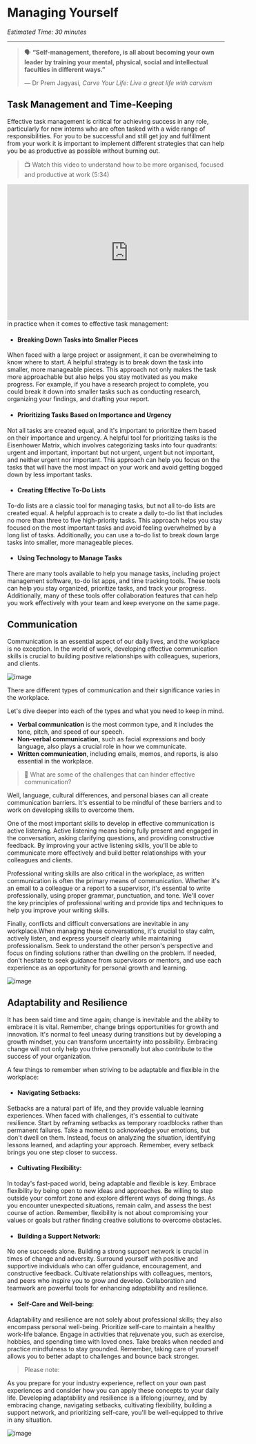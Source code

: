 # Managing Yourself

*Estimated Time: 30 minutes*

---

>  🗣 **“Self-management, therefore, is all about becoming your own leader by training your mental, physical, social and intellectual faculties in different ways.”**
>
>  — Dr Prem Jagyasi, _Carve Your Life: Live a great life with carvism_

## Task Management and Time-Keeping

Effective task management is critical for achieving success in any role, particularly for new interns who are often tasked with a wide range of responsibilities. For you to be successful and still get joy and fulfillment from your work it is important to implement different strategies that can help you be as productive as possible without burning out.

>  📺 Watch this video to understand how to be more organised, focused and productive at work (5:34)

 <div style="position: relative; padding-bottom: 56.25%; height: 0;">
  <iframe width="560" height="315" src="https://www.youtube.com/embed/88MjoZalHpM" title="YouTube video player" frameborder="0" allow="accelerometer; autoplay; clipboard-write; encrypted-media; gyroscope; picture-in-picture; web-share" allowfullscreen></iframe>
</div>

As we learn in the video, these are some of the key things to remember/put in practice when it comes to effective task management:

* #### Breaking Down Tasks into Smaller Pieces

When faced with a large project or assignment, it can be overwhelming to know where to start. A helpful strategy is to break down the task into smaller, more manageable pieces. This approach not only makes the task more approachable but also helps you stay motivated as you make progress. For example, if you have a research project to complete, you could break it down into smaller tasks such as conducting research, organizing your findings, and drafting your report.

* #### Prioritizing Tasks Based on Importance and Urgency

Not all tasks are created equal, and it's important to prioritize them based on their importance and urgency. A helpful tool for prioritizing tasks is the Eisenhower Matrix, which involves categorizing tasks into four quadrants: urgent and important, important but not urgent, urgent but not important, and neither urgent nor important. This approach can help you focus on the tasks that will have the most impact on your work and avoid getting bogged down by less important tasks.

* #### Creating Effective To-Do Lists

To-do lists are a classic tool for managing tasks, but not all to-do lists are created equal. A helpful approach is to create a daily to-do list that includes no more than three to five high-priority tasks. This approach helps you stay focused on the most important tasks and avoid feeling overwhelmed by a long list of tasks. Additionally, you can use a to-do list to break down large tasks into smaller, more manageable pieces.

* #### Using Technology to Manage Tasks

There are many tools available to help you manage tasks, including project management software, to-do list apps, and time tracking tools. These tools can help you stay organized, prioritize tasks, and track your progress. Additionally, many of these tools offer collaboration features that can help you work effectively with your team and keep everyone on the same page.

## Communication

Communication is an essential aspect of our daily lives, and the workplace is no exception. In the world of work, developing effective communication skills is crucial to building positive relationships with colleagues, superiors, and clients.

![image](https://user-images.githubusercontent.com/1774663/230725833-adb05c18-8f41-40b0-994d-4f3004dea9d4.png](https://www.google.com/url?sa=i&url=https%3A%2F%2Fwhatedsaid.wordpress.com%2F2009%2F11%2F01%2F231%2F&psig=AOvVaw1lTJ3BmNwECNDSdDWCSfmT&ust=1685784458119000&source=images&cd=vfe&ved=0CA4QjRxqFwoTCJja4M-ipP8CFQAAAAAdAAAAABAD))

There are different types of communication and their significance varies in the workplace.

Let's dive deeper into each of the types and what you need to keep in mind.

- **Verbal communication** is the most common type, and it includes the tone, pitch, and speed of our speech. 
- **Non-verbal communication**, such as facial expressions and body language, also plays a crucial role in how we communicate. 
- **Written communication**, including emails, memos, and reports, is also essential in the workplace.


> 🤔 What are some of the challenges that can hinder effective communication? 


Well, language, cultural differences, and personal biases can all create communication barriers. It's essential to be mindful of these barriers and to work on developing skills to overcome them.

One of the most important skills to develop in effective communication is active listening. Active listening means being fully present and engaged in the conversation, asking clarifying questions, and providing constructive feedback. By improving your active listening skills, you'll be able to communicate more effectively and build better relationships with your colleagues and clients.

Professional writing skills are also critical in the workplace, as written communication is often the primary means of communication. Whether it's an email to a colleague or a report to a supervisor, it's essential to write professionally, using proper grammar, punctuation, and tone. We'll cover the key principles of professional writing and provide tips and techniques to help you improve your writing skills.

Finally, conflicts and difficult conversations are inevitable in any workplace.When managing these conversations, it's crucial to stay calm, actively listen, and express yourself clearly while maintaining professionalism. Seek to understand the other person's perspective and focus on finding solutions rather than dwelling on the problem. If needed, don't hesitate to seek guidance from supervisors or mentors, and use each experience as an opportunity for personal growth and learning.

![image](https://user-images.githubusercontent.com/1774663/230725833-adb05c18-8f41-40b0-994d-4f3004dea9d4.png](https://www.google.com/url?sa=i&url=https%3A%2F%2Fwhatedsaid.wordpress.com%2F2009%2F11%2F01%2F231%2F&psig=AOvVaw1lTJ3BmNwECNDSdDWCSfmT&ust=1685784458119000&source=images&cd=vfe&ved=0CA4QjRxqFwoTCJja4M-ipP8CFQAAAAAdAAAAABAD)](https://www.google.com/url?sa=i&url=https%3A%2F%2Fquotefancy.com%2Fquote%2F1575455%2FJohn-Powell-Communication-works-for-those-who-work-at-it&psig=AOvVaw3mNfNwOkwjHpM1HB84s-25&ust=1685785782891000&source=images&cd=vfe&ved=0CA4QjRxqFwoTCPDqj_unpP8CFQAAAAAdAAAAABAR))

## Adaptability and Resilience

It has been said time and time again; change is inevitable and the ability to embrace it is vital. Remember, change brings opportunities for growth and innovation. It's normal to feel uneasy during transitions but by developing a growth mindset, you can transform uncertainty into possibility. Embracing change will not only help you thrive personally but also contribute to the success of your organization.

A few things to remember when striving to be adaptable and flexible in the workplace:

* #### Navigating Setbacks:

Setbacks are a natural part of life, and they provide valuable learning experiences. When faced with challenges, it's essential to cultivate resilience. Start by reframing setbacks as temporary roadblocks rather than permanent failures. Take a moment to acknowledge your emotions, but don't dwell on them. Instead, focus on analyzing the situation, identifying lessons learned, and adapting your approach. Remember, every setback brings you one step closer to success.

* #### Cultivating Flexibility:

In today's fast-paced world, being adaptable and flexible is key. Embrace flexibility by being open to new ideas and approaches. Be willing to step outside your comfort zone and explore different ways of doing things. As you encounter unexpected situations, remain calm, and assess the best course of action. Remember, flexibility is not about compromising your values or goals but rather finding creative solutions to overcome obstacles.

* #### Building a Support Network:

No one succeeds alone. Building a strong support network is crucial in times of change and adversity. Surround yourself with positive and supportive individuals who can offer guidance, encouragement, and constructive feedback. Cultivate relationships with colleagues, mentors, and peers who inspire you to grow and develop. Collaboration and teamwork are powerful tools for enhancing adaptability and resilience.

* #### Self-Care and Well-being:

Adaptability and resilience are not solely about professional skills; they also encompass personal well-being. Prioritize self-care to maintain a healthy work-life balance. Engage in activities that rejuvenate you, such as exercise, hobbies, and spending time with loved ones. Take breaks when needed and practice mindfulness to stay grounded. Remember, taking care of yourself allows you to better adapt to challenges and bounce back stronger.

> Please note:

As you prepare for your industry experience, reflect on your own past experiences and consider how you can apply these concepts to your daily life. Developing adaptability and resilience is a lifelong journey, and by embracing change, navigating setbacks, cultivating flexibility, building a support network, and prioritizing self-care, you'll be well-equipped to thrive in any situation.

![image](https://user-images.githubusercontent.com/1774663/230725833-adb05c18-8f41-40b0-994d-4f3004dea9d4.png](https://www.google.com/url?sa=i&url=https%3A%2F%2Fwhatedsaid.wordpress.com%2F2009%2F11%2F01%2F231%2F&psig=AOvVaw1lTJ3BmNwECNDSdDWCSfmT&ust=1685784458119000&source=images&cd=vfe&ved=0CA4QjRxqFwoTCJja4M-ipP8CFQAAAAAdAAAAABAD)](https://www.google.com/url?sa=i&url=https%3A%2F%2Fquotefancy.com%2Fquote%2F1575455%2FJohn-Powell-Communication-works-for-those-who-work-at-it&psig=AOvVaw3mNfNwOkwjHpM1HB84s-25&ust=1685785782891000&source=images&cd=vfe&ved=0CA4QjRxqFwoTCPDqj_unpP8CFQAAAAAdAAAAABAR)](https://www.google.com/url?sa=i&url=https%3A%2F%2Fwww.quotespedia.org%2Fauthors%2Fc%2Fcharles-darwin%2Fit-is-not-the-strongest-of-the-species-that-survive-nor-the-most-intelligent-but-the-one-most-responsive-to-change-charles-darwin%2F&psig=AOvVaw2aax1KQI7mWXXbjyRZzmeJ&ust=1685786314860000&source=images&cd=vfe&ved=0CA4QjRxqFwoTCOCzvseppP8CFQAAAAAdAAAAABAD))
